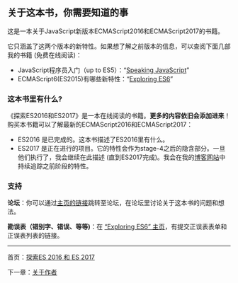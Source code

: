 ## 关于这本书，你需要知道的事 

这是一本关于JavaScript新版本ECMAScript2016和ECMAScript2017的书籍。 

它只涵盖了这两个版本的新特性。如果想了解之前版本的信息，可以查阅下面几部我的书籍 (免费在线阅读)： 

- JavaScript程序员入门（up to ES5）：“[Speaking JavaScript](http://speakingjs.com/es5/)” 
- ECMAScript6(ES2015)有哪些新特性：“[Exploring ES6](http://exploringjs.com/es6/)” 

### 这本书里有什么? 

《探索ES2016和ES2017》是一本在线阅读的书籍。**更多的内容依旧会添加进来**！ 购买本书籍可以了解最新的ECMAScript2016和ECMAScript2017： 

- ES2016 是已完成的。这本书描述了ES2016里有什么。 
- ES2017 是正在进行的项目。它的特性会作为stage-4之后的隐含部分。一旦他们执行了，我会继续在此描述 (直到ES2017完成)。我会在我的[博客网站](http://www.2ality.com/2016/02/ecmascript-2017.html)中持续追踪之前阶段的特性。 

### 支持 

**论坛**：你可以通过[主页的链接](http://exploringjs.com/es2016-es2017.html#forum)跳转至论坛，在论坛里讨论关于这本书的问题和想法。 

**勘误表（错别字、错误、等等)**：在 [“Exploring ES6” 主页](http://exploringjs.com/es2016-es2017.html#errata)，有提交正误表表单和正误表列表的链接。

---

首页：[探索ES 2016 和 ES 2017](https://ecmascript-china.github.io/Exploring-ES2016-and-ES2017)

下一章：[关于作者](https://ecmascript-china.github.io/Exploring-ES2016-and-ES2017/关于作者)
